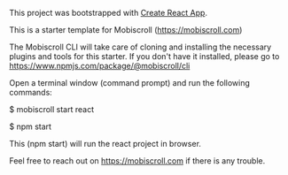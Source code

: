This project was bootstrapped with [Create React App](https://github.com/facebookincubator/create-react-app).

This is a starter template for Mobiscroll (https://mobiscroll.com)

The Mobiscroll CLI will take care of cloning and installing the necessary plugins and tools for this starter. 
If you don't have it installed, please go to https://www.npmjs.com/package/@mobiscroll/cli

Open a terminal window (command prompt) and run the following commands:

$ mobiscroll start react 

$ npm start

This (npm start) will run the react project in browser.

Feel free to reach out on https://mobiscroll.com if there is any trouble.
